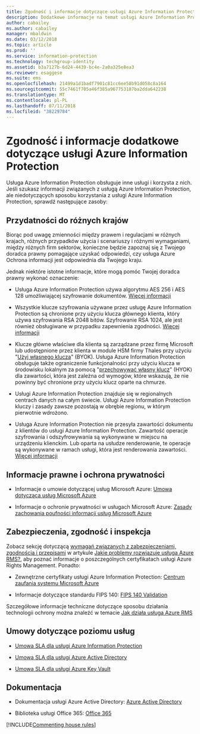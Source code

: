 ```yaml
---
title: Zgodność i informacje dotyczące usługi Azure Information Protection
description: Dodatkowe informacje na temat usługi Azure Information Protection dotyczące na przykład kwestii prawnych, zgodności i umów SLA.
author: cabailey
ms.author: cabailey
manager: mbaldwin
ms.date: 03/12/2018
ms.topic: article
ms.prod: ''
ms.service: information-protection
ms.technology: techgroup-identity
ms.assetid: b3a7127b-6d24-4439-bc4e-2a0a325e8ea3
ms.reviewer: esaggese
ms.suite: ems
ms.openlocfilehash: 21499a1d1badf7901c81cc6ee58b91d058c8a164
ms.sourcegitcommit: 55c7461f705a46f385a967753187ba2dda642238
ms.translationtype: MT
ms.contentlocale: pl-PL
ms.lasthandoff: 07/11/2018
ms.locfileid: "38229784"
---
```

# <a name="compliance-and-supporting-information-for-azure-information-protection"></a>Zgodność i informacje dodatkowe dotyczące usługi Azure Information Protection

Usługa Azure Information Protection obsługuje inne usługi i korzysta z nich. Jeśli szukasz informacji związanych z usługą Azure Information Protection, ale niedotyczących sposobu korzystania z usługi Azure Information Protection, sprawdź następujące zasoby:

## <a name="suitability-for-different-countries"></a>Przydatności do różnych krajów

Biorąc pod uwagę zmienności między prawem i regulacjami w różnych krajach, różnych przypadków użycia i scenariuszy i różnymi wymaganiami, między różnych firm sektorów, konieczne będzie zapoznaj się z Twojego doradca prawny pomagające uzyskać odpowiedzi, czy usługa Azure Ochrona informacji jest odpowiednia dla Twojego kraju.

Jednak niektóre istotne informacje, które mogą pomóc Twojej doradca prawny wykonać oznaczenie:

- Usługa Azure Information Protection używa algorytmu AES 256 i AES 128 umożliwiającej szyfrowanie dokumentów. [Więcej informacji](../understand-explore/how-does-it-work.md#cryptographic-controls-used-by-azure-rms-algorithms-and-key-lengths)

- Wszystkie klucze szyfrowania używane przez usługę Azure Information Protection są chronione przy użyciu klucza głównego klienta, który używa szyfrowania RSA 2048 bitów. Szyfrowanie RSA 1024, ale jest również obsługiwane w przypadku zapewnienia zgodności. [Więcej informacji](../understand-explore/how-does-it-work.md#cryptographic-controls-used-by-azure-rms-algorithms-and-key-lengths)

- Klucze główne właściwe dla klienta są zarządzane przez firmę Microsoft lub udostępnione przez klienta w module HSM firmy Thales przy użyciu "[Użyj własnego klucza](../plan-design/plan-implement-tenant-key.md)" (BYOK). Usługa Azure Information Protection obsługuje także ograniczenie funkcjonalności przy użyciu klucza w środowisku lokalnym za pomocą "[przechowywać własny klucz](../deploy-use/configure-adrms-restrictions.md)" (HYOK) dla zawartości, która jest zależna od wymogów, które wskazują, że nie powinny być chronione przy użyciu klucz oparte na chmurze.

- Usługi Azure Information Protection znajduje się w regionalnych centrach danych na całym świecie. Usługi Azure Information Protection kluczy i zasady zawsze pozostają w obrębie regionu, w którym pierwotnie wdrożono.
 
- Usługa Azure Information Protection nie przesyła zawartości dokumentu z klientów do usługi Azure Information Protection. Zawartość operacje szyfrowania i odszyfrowywania są wykonywane w miejscu na urządzeniu klienckim. Lub oparta na usłudze renderowanie, te operacje są wykonywane w ramach usługi, która jest renderowania zawartości. [Więcej informacji](../understand-explore/how-does-it-work.md)

## <a name="legal-and-privacy"></a>Informacje prawne i ochrona prywatności

- Informacje o umowie dotyczącej usług Microsoft Azure: [Umowa dotycząca usług Microsoft Azure](http://azure.microsoft.com/support/legal/subscription-agreement/)

- Informacje o ochronie prywatności w usługach Microsoft Azure: [Zasady zachowania poufności informacji usług Microsoft Azure](http://azure.microsoft.com/support/legal/privacy-statement/)

## <a name="security-compliance-and-auditing"></a>Zabezpieczenia, zgodność i inspekcja

Zobacz sekcję dotyczącą [wymagań związanych z zabezpieczeniami, zgodnością i przepisami](../understand-explore/azure-rms-problems-it-solves.md#security-compliance-and-regulatory-requirements) w artykule [Jakie problemy rozwiązuje usługa Azure RMS?](../understand-explore/azure-rms-problems-it-solves.md), aby poznać informacje o poszczególnych certyfikatach usługi Azure Rights Management. Ponadto:

- Zewnętrzne certyfikaty usługi Azure Information Protection: [Centrum zaufania systemu Microsoft Azure](http://azure.microsoft.com/support/trust-center/)

- Informacje dotyczące standardu FIPS 140: [FIPS 140 Validation](https://technet.microsoft.com/library/security/cc750357.aspx)

Szczegółowe informacje techniczne dotyczące sposobu działania technologii ochrony można znaleźć w temacie [Jak działa usługa Azure RMS](../understand-explore/how-does-it-work.md) 

## <a name="service-level-agreements"></a>Umowy dotyczące poziomu usług

- [Umowa SLA dla usługi Azure Information Protection](https://azure.microsoft.com/support/legal/sla/information-protection/v1_0/)

- [Umowa SLA dla usługi Azure Active Directory](https://azure.microsoft.com/support/legal/sla/active-directory/v1_0/)

- [Umowa SLA dla usługi Azure Key Vault](https://azure.microsoft.com/support/legal/sla/key-vault/v1_0/)

## <a name="documentation"></a>Dokumentacja

- Dokumentacja usługi Azure Active Directory: [Azure Active Directory](/active-directory/)

- Biblioteka usługi Office 365: [Office 365](http://technet.microsoft.com/library/dn127064%28v=office.14%29.aspx)

[!INCLUDE[Commenting house rules](../includes/houserules.md)]
